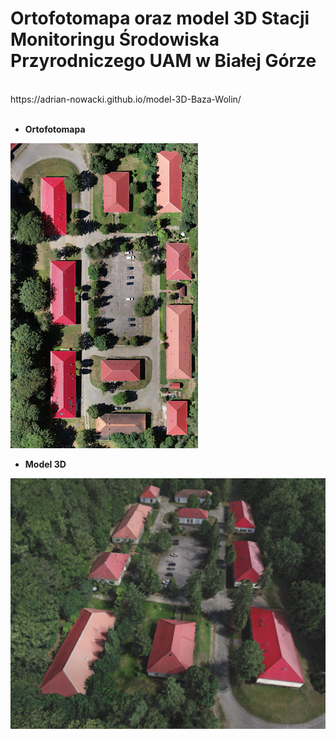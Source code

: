 # Ortofotomapa oraz model 3D Stacji Monitoringu Środowiska Przyrodniczego UAM w Białej Górze

<br />
https://adrian-nowacki.github.io/model-3D-Baza-Wolin/
<br />


<br />

* **Ortofotomapa**

<img src="./img/orto.png" width="300">

<br />

* **Model 3D**

<img src="./img/model.png" width="550">




